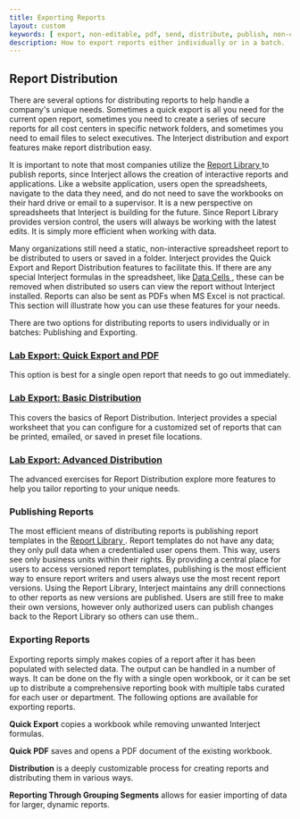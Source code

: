 ```yaml
---
title: Exporting Reports
layout: custom
keywords: [ export, non-editable, pdf, send, distribute, publish, non-changeable]
description: How to export reports either individually or in a batch.
---
```



##  Report Distribution 

There are several options for distributing reports to help handle a company's unique needs. Sometimes a quick export is all you need for the current open report, sometimes you need to create a series of secure reports for all cost centers in specific network folders, and sometimes you need to email files to select executives. The Interject distribution and export features make report distribution easy. 

It is important to note that most companies utilize the [ Report Library ](/wAbout/Report-Library-Basics.html) to publish reports, since Interject allows the creation of interactive reports and applications. Like a website application, users open the spreadsheets, navigate to the data they need, and do not need to save the workbooks on their hard drive or email to a supervisor. It is a new perspective on spreadsheets that Interject is building for the future. Since Report Library provides version control, the users will always be working with the latest edits. It is simply more efficient when working with data. 

Many organizations still need a static, non-interactive spreadsheet report to be distributed to users or saved in a folder. Interject provides the Quick Export and Report Distribution features to facilitate this. If there are any special Interject formulas in the spreadsheet, like [ Data Cells ](/wAbout/Tabular-vs-Data-Cells.html) , these can be removed when distributed so users can view the report without Interject installed. Reports can also be sent as PDFs when MS Excel is not practical. This section will illustrate how you can use these features for your needs.

There are two options for distributing reports to users individually or in batches: Publishing and Exporting. 

###  [ Lab Export: Quick Export and PDF ](/wGetStarted/L-Export-QuickExportAndPDF.html)

This option is best for a single open report that needs to go out immediately. 

###  [ Lab Export: Basic Distribution ](/wGetStarted/L-Export-BasicDist.html)

This covers the basics of Report Distribution. Interject provides a special worksheet that you can configure for a customized set of reports that can be printed, emailed, or saved in preset file locations. 

###  [ Lab Export: Advanced Distribution ](/wGetStarted/L-Export-AdvancedDist.html)

The advanced exercises for Report Distribution explore more features to help you tailor reporting to your unique needs. 

###  Publishing Reports 

The most efficient means of distributing reports is publishing report templates in the [ Report Library ](/wAbout/Report-Library-Basics.html) . Report templates do not have any data; they only pull data when a credentialed user opens them. This way, users see only business units within their rights. By providing a central place for users to access versioned report templates, publishing is the most efficient way to ensure report writers and users always use the most recent report versions. Using the Report Library, Interject maintains any drill connections to other reports as new versions are published. Users are still free to make their own versions, however only authorized users can publish changes back to the Report Library so others can use them.. 

###  Exporting Reports 

Exporting reports simply makes copies of a report after it has been populated with selected data. The output can be handled in a number of ways. It can be done on the fly with a single open workbook, or it can be set up to distribute a comprehensive reporting book with multiple tabs curated for each user or department. The following options are available for exporting reports. 

  


**Quick Export** copies a workbook while removing unwanted Interject formulas. 

**Quick PDF** saves and opens a PDF document of the existing workbook. 

**Distribution** is a deeply customizable process for creating reports and distributing them in various ways. 

  


**Reporting Through Grouping Segments** allows for easier importing of data for larger, dynamic reports. 

  


  


  


  


  

